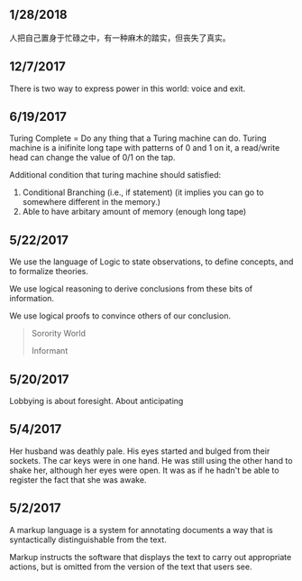 ## 1/28/2018
人把自己置身于忙碌之中，有一种麻木的踏实，但丧失了真实。

## 12/7/2017
There is two way to express power in this world: voice and exit.

## 6/19/2017

Turing Complete = Do any thing that a Turing machine can do. Turing machine is a inifinite long tape with patterns of 0 and 1 on it, a read/write head can change the value of 0/1 on the tap.

Additional condition that turing machine should satisfied:

1. Conditional Branching (i.e., if statement) (it implies you can go to somewhere different in the memory.)
2. Able to have arbitary amount of memory (enough long tape)

## 5/22/2017

We use the language of Logic to state observations, to define concepts, and to formalize theories.

We use logical reasoning to derive conclusions from these bits of information.

We use logical proofs to convince others of our conclusion.

> Sorority World
>
> Informant

## 5/20/2017

Lobbying is about foresight. About anticipating 

## 5/4/2017

Her husband was deathly pale. His eyes started and bulged from their sockets. The car keys were in one hand. He was still using the other hand to shake her, although her eyes were open. It was as if he hadn't be able to register the fact that she was awake.

## 5/2/2017

A markup language is a system for annotating documents a way that is syntactically distinguishable from the text.

Markup instructs the software that displays the text to carry out appropriate actions, but is omitted from the version of the text that users see.